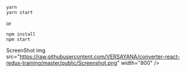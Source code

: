 ```
yarn
yarn start
```
or
```
npm install
npm start
```

ScreenShot
img src="https://raw.githubusercontent.com/VERSAYANA/converter-react-redux-training/master/public/Screenshot.png" width="800" />
